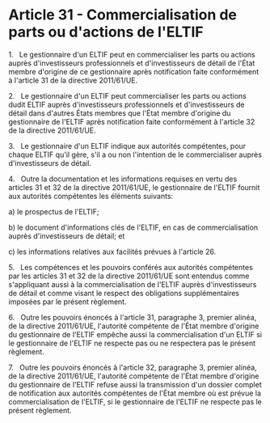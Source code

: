 # Article 31 - Commercialisation de parts ou d'actions de l'ELTIF


1.   Le gestionnaire d'un ELTIF peut en commercialiser les parts ou actions auprès d'investisseurs professionnels et d'investisseurs de détail de l'État membre d'origine de ce gestionnaire après notification faite conformément à l'article 31 de la directive 2011/61/UE.

2.   Le gestionnaire d'un ELTIF peut commercialiser les parts ou actions dudit ELTIF auprès d'investisseurs professionnels et d'investisseurs de détail dans d'autres États membres que l'État membre d'origine du gestionnaire de l'ELTIF après notification faite conformément à l'article 32 de la directive 2011/61/UE.

3.   Le gestionnaire d'un ELTIF indique aux autorités compétentes, pour chaque ELTIF qu'il gère, s'il a ou non l'intention de le commercialiser auprès d'investisseurs de détail.

4.   Outre la documentation et les informations requises en vertu des articles 31 et 32 de la directive 2011/61/UE, le gestionnaire de l'ELTIF fournit aux autorités compétentes les éléments suivants:

a) le prospectus de l'ELTIF;

b) le document d'informations clés de l'ELTIF, en cas de commercialisation auprès d'investisseurs de détail; et

c) les informations relatives aux facilités prévues à l'article 26.

5.   Les compétences et les pouvoirs conférés aux autorités compétentes par les articles 31 et 32 de la directive 2011/61/UE sont entendus comme s'appliquant aussi à la commercialisation de l'ELTIF auprès d'investisseurs de détail et comme visant le respect des obligations supplémentaires imposées par le présent règlement.

6.   Outre les pouvoirs énoncés à l'article 31, paragraphe 3, premier alinéa, de la directive 2011/61/UE, l'autorité compétente de l'État membre d'origine du gestionnaire de l'ELTIF empêche aussi la commercialisation d'un ELTIF si le gestionnaire de l'ELTIF ne respecte pas ou ne respectera pas le présent règlement.

7.   Outre les pouvoirs énoncés à l'article 32, paragraphe 3, premier alinéa, de la directive 2011/61/UE, l'autorité compétente de l'État membre d'origine du gestionnaire de l'ELTIF refuse aussi la transmission d'un dossier complet de notification aux autorités compétentes de l'État membre où est prévue la commercialisation de l'ELTIF, si le gestionnaire de l'ELTIF ne respecte pas le présent règlement.
